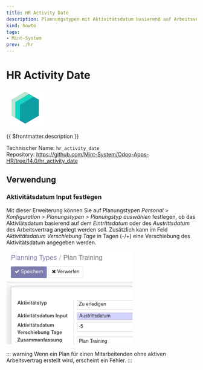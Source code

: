 ```yaml
---
title: HR Activity Date
description: Plannungstypen mit Aktivitätsdatum basierend auf Arbeitsverträgen.
kind: howto
tags:
- Mint-System
prev: ./hr
---
```

# HR Activity Date
![icon_oms_box](attachments/icons_odoo_mint_system.png)

{{ $frontmatter.description }}

Technischer Name: `hr_activity_date`\
Repository: <https://github.com/Mint-System/Odoo-Apps-HR/tree/14.0/hr_activity_date>

## Verwendung

### Aktivitätsdatum Input festlegen

Mit dieser Erweiterung können Sie auf Planungstypen *Personal > Konfiguration > Planungstypen > Planungstyp auswählen* festlegen, ob das Aktiviätsdatum basierend auf dem *Eintrittsdatum* oder des *Austrittsdatum* des Arbeitsvertrag angelegt werden soll. Zusätzlich kann im Feld *Aktivitätsdatum Verschiebung Tage* in Tagen (-/+) eine Verschiebung des Aktivitätsdatum angegeben werden.

![](attachments/HR%20Activity%20Date.png)

::: warning
Wenn ein Plan für einen Mitarbeitenden ohne aktiven Arbeitsvertrag erstellt wird, erscheint ein Fehler.
:::
